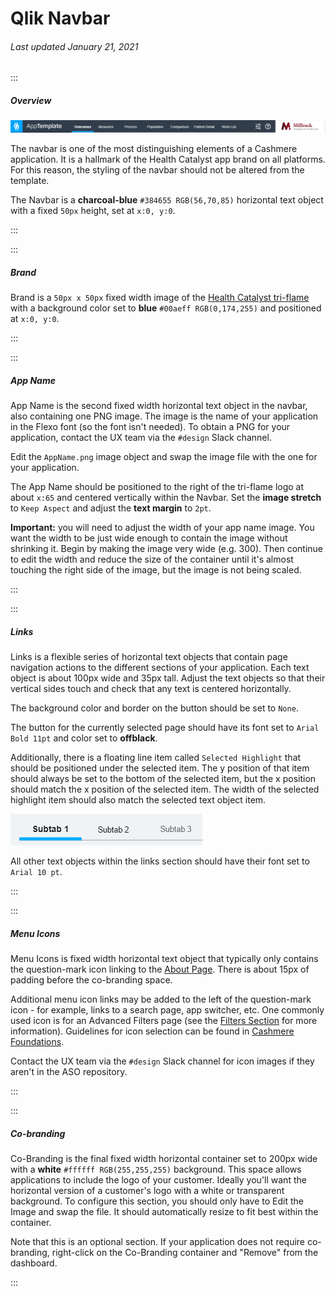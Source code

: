 # Qlik Navbar

###### Last updated January 21, 2021

:::

##### Overview

![Navbar Example](./assets/analytics/qlik/qlik-navbar.png "Navbar Example")

The navbar is one of the most distinguishing elements of a Cashmere application.
It is a hallmark of the Health Catalyst app brand on all platforms.
For this reason, the styling of the navbar should not be altered from the template.

The Navbar is a **charcoal-blue** `#384655 RGB(56,70,85)` horizontal text object with a fixed `50px` height, set at `x:0, y:0`.

:::

:::

##### Brand

Brand is a `50px x 50px` fixed width image of the [Health Catalyst tri-flame](/foundations/logo) with a background color set to **blue** `#00aeff RGB(0,174,255)` and positioned at `x:0, y:0`.

:::

:::

##### App Name

App Name is the second fixed width horizontal text object in the navbar, also containing one PNG image.
The image is the name of your application in the Flexo font (so the font isn't needed).
To obtain a PNG for your application, contact the UX team via the `#design` Slack channel.

Edit the `AppName.png` image object and swap the image file with the one for your application.

The App Name should be positioned to the right of the tri-flame logo at about `x:65` and centered vertically within the Navbar. Set the **image stretch** to `Keep Aspect` and adjust the **text margin** to `2pt`.

**Important:** you will need to adjust the width of your app name image.
You want the width to be just wide enough to contain the image without shrinking it.
Begin by making the image very wide (e.g. 300).
Then continue to edit the width and reduce the size of the container until it's almost touching the right side of the image, but the image is not being scaled.

:::

:::

##### Links

Links is a flexible series of horizontal text objects that contain page navigation actions to the different sections of your application.
Each text object is about 100px wide and 35px tall. Adjust the text objects so that their vertical sides touch and check that any text is centered horizontally.

The background color and border on the button should be set to `None`.

The button for the currently selected page should have its font set to `Arial Bold 11pt` and color set to **offblack**.

Additionally, there is a floating line item called `Selected Highlight` that should be positioned under the selected item.
The y position of that item should always be set to the bottom of the selected item, but the x position should match the x position of the selected item.
The width of the selected highlight item should also match the selected text object item.

![Selected Link](./assets/analytics/qlik/qlik-selected.png "Selected link")

All other text objects within the links section should have their font set to `Arial 10 pt`.

:::

:::

##### Menu Icons

Menu Icons is fixed width horizontal text object that typically only contains the question-mark icon linking to the [About Page](/analytics/qlik-about).
There is about 15px of padding before the co-branding space.

Additional menu icon links may be added to the left of the question-mark icon - for example, links to a search page, app switcher, etc.
One commonly used icon is for an Advanced Filters page (see the [Filters Section](/analytics/qlik-filters) for more information).
Guidelines for icon selection can be found in [Cashmere Foundations](/foundations/icons).

Contact the UX team via the `#design` Slack channel for icon images if they aren't in the ASO repository.

:::

:::

##### Co-branding

Co-Branding is the final fixed width horizontal container set to 200px wide with a **white** `#ffffff RGB(255,255,255)` background.
This space allows applications to include the logo of your customer.
Ideally you'll want the horizontal version of a customer's logo with a white or transparent background.
To configure this section, you should only have to Edit the Image and swap the file.
It should automatically resize to fit best within the container.

Note that this is an optional section.
If your application does not require co-branding, right-click on the Co-Branding container and "Remove" from the dashboard.

:::
